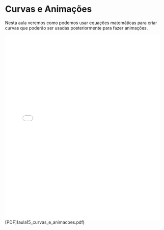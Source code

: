# Curvas e Animações

Nesta aula veremos como podemos usar equações matemáticas para criar curvas que poderão ser usadas posteriormente para fazer animações.

<embed height="600" src="aula15_curvas_e_animacoes.pdf" type="application/pdf" width="100%">
[PDF](aula15_curvas_e_animacoes.pdf)
